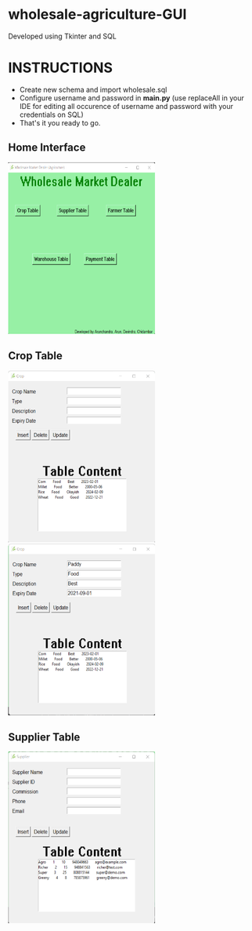 # wholesale-agriculture-GUI
Developed using Tkinter and SQL

# INSTRUCTIONS
<ul>
  <li> Create new schema and import wholesale.sql </li>
  <li> Configure username and password in <b>main.py</b> (use replaceAll in your IDE for editing all occurence of username and password with your credentials on SQL)</li>
  <li> That's it you ready to go. </li>
</ul>

## Home Interface
<img src="https://github.com/Hunking9797/wholesale-agriculture-GUI/blob/master/Sample%20Images/1.png" width=300 height=350 />

## Crop Table
<img src="https://github.com/Hunking9797/wholesale-agriculture-GUI/blob/master/Sample%20Images/2.png" width=300 height=350 />
<img src="https://github.com/Hunking9797/wholesale-agriculture-GUI/blob/master/Sample%20Images/3.png" width=300 height=350 />

## Supplier Table
<img src="https://github.com/Hunking9797/wholesale-agriculture-GUI/blob/master/Sample%20Images/5.png" width=300 height=350 />

